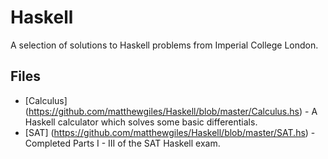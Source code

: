 # Haskell
A selection of solutions to Haskell problems from Imperial College London.

## Files
* [Calculus] (https://github.com/matthewgiles/Haskell/blob/master/Calculus.hs) - A Haskell calculator which solves some basic differentials.
* [SAT] (https://github.com/matthewgiles/Haskell/blob/master/SAT.hs) - Completed Parts I - III of the SAT Haskell exam.
